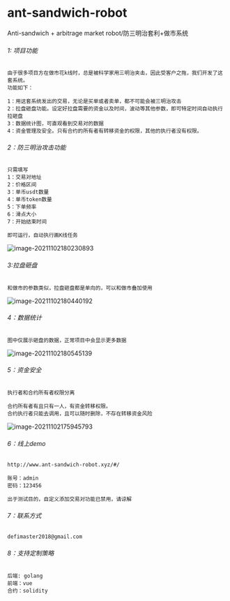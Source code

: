# ant-sandwich-robot

Anti-sandwich + arbitrage market robot/防三明治套利+做市系统

###### 1: 项目功能

```
由于很多项目方在做市花k线时，总是被科学家用三明治夹击，因此受客户之拖，我们开发了这套系统。
功能如下：

1：用这套系统发出的交易，无论是买单或者卖单，都不可能会被三明治攻击
2：拉盘砸盘功能。设定好拉盘需要的资金以及时间，波动等其他参数，即可特定时间自动执行拉砸盘
3：数据统计图，可直观看到交易对的数据
4：资金管理及安全。只有合约的所有者有转移资金的权限，其他的执行者没有权限。
```



###### 2：防三明治攻击功能

```
只需填写
1：交易对地址
2：价格区间
3：单币usdt数量
4：单币token数量
5：下单频率
6：滑点大小
7：开始结束时间

即可运行，自动执行画K线任务
```

![image-20211102180230893](https://i.loli.net/2021/11/02/k4Bny3uDgUdYpe9.png)

###### 3:拉盘砸盘

```
和做市的参数类似，拉盘砸盘都是单向的，可以和做市叠加使用
```

![image-20211102180440192](https://i.loli.net/2021/11/02/WmwAvHfDV8KEr7y.png)



###### 4：数据统计

```
图中仅展示砸盘的数据，正常项目中会显示更多数据
```

![image-20211102180545139](https://i.loli.net/2021/11/02/zcNOeFDSUjCvGx4.png)





###### 5：资金安全

```
执行者和合约所有者权限分离

合约所有者有且只有一人，有资金转移权限。
合约执行者只能去调用，且可以随时删除，不存在转移资金风险
```

![image-20211102175945793](https://i.loli.net/2021/11/02/1lmAjLkQD7Ke6s2.png)



###### 6：线上demo

```
http://www.ant-sandwich-robot.xyz/#/

账号：admin
密码：123456

出于测试目的，自定义添加交易对功能已禁用，请谅解
```



###### 7：联系方式

```
defimaster2018@gmail.com
```



###### 8：支持定制策略
```
后端: golang
前端：vue
合约：solidity

```
